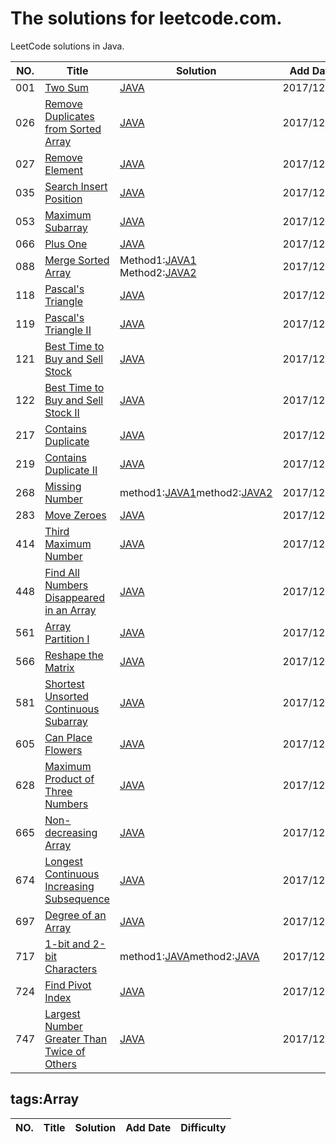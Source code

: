 The solutions for leetcode.com.
========================
LeetCode solutions in Java.

|NO.|Title|Solution|Add Date|Difficulty|
|---|-----|--------|--------|----------|
|001|[Two Sum][001]|[JAVA](LeetCode_001_TwoSum.java)|2017/12/15|Easy|
|026|[Remove Duplicates from Sorted Array][026]|[JAVA](LeetCode_026_RemoveDuplicatesfromSortedArraym.java)|2017/12/21|Easy|
|027|[Remove Element][027]|[JAVA](LeetCode_027_RemoveElement.java)|2017/12/21|Easy|
|035|[Search Insert Position][035]|[JAVA](LeetCode_035_SearchInsertPosition.java)|2017/12/24|Easy|
|053|[Maximum Subarray][053]|[JAVA](LeetCode_053_MaximumSubarray.java)|2017/12/30|Easy|
|066|[Plus One][066]|[JAVA](LeetCode_066_PlusOne.java)|2017/12/29|Easy|
|088|[Merge Sorted Array][088]|Method1:[JAVA1](LeetCode_088_MergeSortedArray.java) Method2:[JAVA2](LeetCode_088_MergeSortedArray_with_NoMoreSpace.java)|2017/12/15|Easy|
|118|[Pascal's Triangle][118]|[JAVA](LeetCode_118_PascalssTriangle.java)|2017/12/20|Easy|
|119|[Pascal's Triangle II][119]|[JAVA](LeetCode_118_PascalsTriangle.java)|2017/12/21|Easy|
|121|[Best Time to Buy and Sell Stock][121]|[JAVA](LeetCode_121_BestTimetoBuyandSellStock.java)|2017/12/23|Easy|
|122|[Best Time to Buy and Sell Stock II][122]|[JAVA](LeetCode_122_BestTimetoBuyandSellStockII.java)|2017/12/24|Easy|
|217|[Contains Duplicate][217]|[JAVA](LeetCode_217_ContainsDuplicate.java)|2017/12/27|Easy|
|219|[Contains Duplicate II][219]|[JAVA](LeetCode_219_ContainsDuplicateII.java)|2017/12/28|Easy|
|268|[Missing Number][268]|method1:[JAVA1](LeetCode_268_MissingNumber.java)method2:[JAVA2](LeetCode_268_MissingNumber_2.java)|2017/12/18|Easy|
|283|[Move Zeroes][283]|[JAVA](LeetCode_283_MoveZeroes.java)|2017/12/18|Easy|
|414|[Third Maximum Number][414]|[JAVA](LeetCode_414_ThirdMaximumNumber.java)|2017/12/26|Easy|
|448|[Find All Numbers Disappeared in an Array][448]|[JAVA](LeetCode_448_FindAllNumbersDisappearedinanArray.java)|2017/12/26|Easy|
|561|[Array Partition I][561]|[JAVA](LeetCode_561_ArrayPartitionI.java)|2017/12/28|Easy|
|566|[Reshape the Matrix][566]|[JAVA](LeetCode_566_ReshapetheMatrix.java)|2017/12/28|Easy|
|581|[ Shortest Unsorted Continuous Subarray][581]|[JAVA](LeetCode_581_ShortestUnsortedContinuousSubarray.java)|2017/12/19|Easy|
|605|[ Can Place Flowers][605]|[JAVA](LeetCode_605_CanPlaceFlowers.java)|2017/12/22|Easy|
|628|[ Maximum Product of Three Numbers][628]|[JAVA](LeetCode_628_MaximumProductofThreeNumbers.java)|2017/12/28|Easy|
|665|[Non-decreasing Array][665]|[JAVA](LeetCode_665_NonDecreasingArray.java)|2017/12/28|Easy|
|674|[Longest Continuous Increasing Subsequence][674]|[JAVA](LeetCode_674_LongestContinuousIncreasingSubsequence.java)|2017/12/25|Easy|
|697|[Degree of an Array][697]|[JAVA](LeetCode_697_DegreeofanArray.java)|2017/12/17|Easy|
|717|[1-bit and 2-bit Characters][717]|method1:[JAVA](LeetCode_717_1bit_and_2bitCharacters.java)method2:[JAVA](LeetCode_717_1bit_and_2bitCharacters_2.java)|2017/12/16|Easy|
|724|[Find Pivot Index][724]|[JAVA](LeetCode_724_FindPivotIndex.java)|2017/12/25|Easy|
|747|[Largest Number Greater Than Twice of Others][747]|[JAVA](LeetCode_747_LargestNumberGreaterThanTwiceofOthers.java)|2017/12/25|Easy|

## tags:Array

|NO.|Title|Solution|Add Date|Difficulty|
|---|-----|--------|--------|----------|




[001]:https://leetcode.com/problems/two-sum/description/
[026]:https://leetcode.com/problems/remove-duplicates-from-sorted-array/description/
[027]:https://leetcode.com/problems/remove-element/description/
[035]:https://leetcode.com/problems/search-insert-position/description/
[053]:https://leetcode.com/problems/maximum-subarray/description/
[066]:https://leetcode.com/problems/plus-one/description/
[088]:https://leetcode.com/problems/merge-sorted-array/description/
[118]:https://leetcode.com/problems/pascals-triangle/description/
[119]:https://leetcode.com/problems/pascals-triangle-ii/description/
[121]:https://leetcode.com/problems/best-time-to-buy-and-sell-stock/description/
[122]:https://leetcode.com/problems/best-time-to-buy-and-sell-stock-ii/
[217]:https://leetcode.com/problems/contains-duplicate/description/
[219]:https://leetcode.com/problems/contains-duplicate-ii/description/
[268]:https://leetcode.com/problems/missing-number/description/
[283]:https://leetcode.com/problems/move-zeroes/
[414]:https://leetcode.com/problems/third-maximum-number/description/
[448]:https://leetcode.com/problems/find-all-numbers-disappeared-in-an-array/description/
[561]:https://leetcode.com/problems/array-partition-i/description/
[566]:https://leetcode.com/problems/reshape-the-matrix/description/
[581]:https://leetcode.com/problems/shortest-unsorted-continuous-subarray/description/
[605]:https://leetcode.com/problems/can-place-flowers/description/
[628]:https://leetcode.com/problems/maximum-product-of-three-numbers/description/
[665]:https://leetcode.com/problems/non-decreasing-array/description/
[674]:https://leetcode.com/problems/longest-continuous-increasing-subsequence/description/
[697]:https://leetcode.com/problems/degree-of-an-array/
[717]:https://leetcode.com/problems/1-bit-and-2-bit-characters/description/
[724]:https://leetcode.com/problems/find-pivot-index/description/
[747]:https://leetcode.com/problems/largest-number-greater-than-twice-of-others/description/













